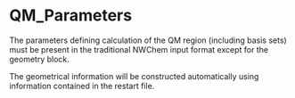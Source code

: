 # QM_Parameters

   The parameters defining calculation of the QM region (including basis sets) must
   be present in the traditional NWChem input format except for the geometry block.

   The geometrical information will be constructed automatically using information
   contained in the restart file.



